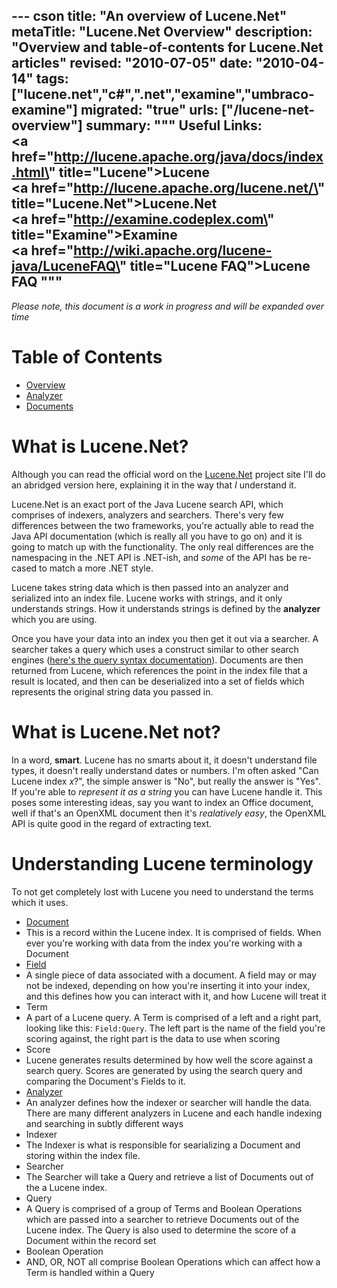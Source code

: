 --- cson
title: "An overview of Lucene.Net"
metaTitle: "Lucene.Net Overview"
description: "Overview and table-of-contents for Lucene.Net articles"
revised: "2010-07-05"
date: "2010-04-14"
tags: ["lucene.net","c#",".net","examine","umbraco-examine"]
migrated: "true"
urls: ["/lucene-net-overview"]
summary: """
Useful Links:<br />
<a href=\"http://lucene.apache.org/java/docs/index.html\" title=\"Lucene\">Lucene</a><br />
<a href=\"http://lucene.apache.org/lucene.net/\" title=\"Lucene.Net\">Lucene.Net</a><br />
<a href=\"http://examine.codeplex.com\" title=\"Examine\">Examine</a><br />
<a href=\"http://wiki.apache.org/lucene-java/LuceneFAQ\" title=\"Lucene FAQ\">Lucene FAQ</a>
"""
---
*Please note, this document is a work in progress and will be expanded over time*

# Table of Contents #

 - [Overview][1]
 - [Analyzer][2]
 - [Documents][3]

# What is Lucene.Net? #

Although you can read the official word on the [Lucene.Net][4] project site I'll do an abridged version here, explaining it in the way that *I* understand it.

Lucene.Net is an exact port of the Java Lucene search API, which comprises of indexers, analyzers and searchers. There's very few differences between the two frameworks, you're actually able to read the Java API documentation (which is really all you have to go on) and it is going to match up with the functionality. The only real differences are the namespacing in the .NET API is .NET-ish, and *some* of the API has be re-cased to match a more .NET style.

Lucene takes string data which is then passed into an analyzer and serialized into an index file. Lucene works with strings, and it only understands strings. How it understands strings is defined by the **analyzer** which you are using.

Once you have your data into an index you then get it out via a searcher. A searcher takes a query which uses a construct similar to other search engines ([here's the query syntax documentation][5]). Documents are then returned from Lucene, which references the point in the index file that a result is located, and then can be deserialized into a set of fields which represents the original string data you passed in.

# What is Lucene.Net not?

In a word, **smart**. Lucene has no smarts about it, it doesn't understand file types, it doesn't really understand dates or numbers. I'm often asked "Can Lucene index *x*?", the simple answer is "No", but really the answer is "Yes". If you're able to *represent it as a string* you can have Lucene handle it. This poses some interesting ideas, say you want to index an Office document, well if that's an OpenXML document then it's *realatively easy*, the OpenXML API is quite good in the regard of extracting text.

# Understanding Lucene terminology #

To not get completely lost with Lucene you need to understand the terms which it uses.

* [Document][3]
 * This is a record within the Lucene index. It is comprised of fields. When ever you're working with data from the index you're working with a Document
* [Field][3]
 * A single piece of data associated with a document. A field may or may not be indexed, depending on how you're inserting it into your index, and this defines how you can interact with it, and how Lucene will treat it
* Term
 * A part of a Lucene query. A Term is comprised of a left and a right part, looking like this: `Field:Query`. The left part is the name of the field you're scoring against, the right part is the data to use when scoring
* Score
 * Lucene generates results determined by how well the score against a search query. Scores are generated by using the search query and comparing the Document's Fields to it.
* [Analyzer][2]
 * An analyzer defines how the indexer or searcher will handle the data. There are many different analyzers in Lucene and each handle indexing and searching in subtly different ways
* Indexer
 * The Indexer is what is responsible for searializing a Document and storing within the index file.
* Searcher
 * The Searcher will take a Query and retrieve a list of Documents out of the a Lucene index.
* Query
 * A Query is comprised of a group of Terms and Boolean Operations which are passed into a searcher to retrieve Documents out of the Lucene index. The Query is also used to determine the score of a Document within the record set
* Boolean Operation
 * AND, OR, NOT all comprise Boolean Operations which can affect how a Term is handled within a Query


  [1]: /lucene-net-overview
  [2]: /lucene-analyzer
  [3]: /documents-in-lucene-net
  [4]: http://lucene.apache.org/lucene.net/
  [5]: http://lucene.apache.org/java/2_3_2/queryparsersyntax.html
